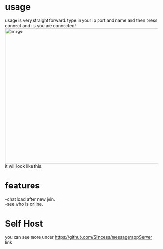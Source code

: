 # usage  
usage is very straight forward. type in your ip port and name and then press connect and its you are connected!
<img width="749" height="447" alt="image" src="https://github.com/user-attachments/assets/b17e0e9e-9cb7-4aaf-9814-de30122e6601" />  
it will look like this.

# features
-chat load after new join.  
-see who is online.

# Self Host  
you can see more under <linka text="this">https://github.com/Slincess/messagerappServer</linka> link
